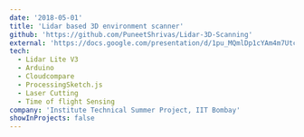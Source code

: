 ```yaml
---
date: '2018-05-01'
title: 'Lidar based 3D environment scanner'
github: 'https://github.com/PuneetShrivas/Lidar-3D-Scanning'
external: 'https://docs.google.com/presentation/d/1pu_MQmlDp1cYAm4m7UtcO2asw1lypkQ4cm-kF8P-6NQ/edit?usp=sharing'
tech:
  - Lidar Lite V3
  - Arduino
  - Cloudcompare
  - ProcessingSketch.js
  - Laser Cutting 
  - Time of flight Sensing 
company: 'Institute Technical Summer Project, IIT Bombay'
showInProjects: false
---
```

